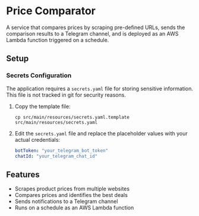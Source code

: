# Price Comparator

A service that compares prices by scraping pre-defined URLs, sends the comparison results to a Telegram channel, and is deployed as an AWS Lambda function triggered on a schedule.

## Setup

### Secrets Configuration

The application requires a `secrets.yaml` file for storing sensitive information. This file is not tracked in git for security reasons.

1. Copy the template file:
   ```
   cp src/main/resources/secrets.yaml.template src/main/resources/secrets.yaml
   ```

2. Edit the `secrets.yaml` file and replace the placeholder values with your actual credentials:
   ```yaml
   botToken: "your_telegram_bot_token"
   chatId: "your_telegram_chat_id"
   ```

## Features

- Scrapes product prices from multiple websites
- Compares prices and identifies the best deals
- Sends notifications to a Telegram channel
- Runs on a schedule as an AWS Lambda function
